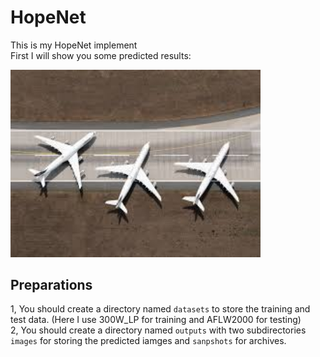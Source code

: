 # HopeNet
This is my HopeNet implement  
First I will show you some predicted results:  

<img src="https://github.com/Younai2021/DETR_demo/blob/main/images/aeroplanes.jpg" width="400"  />

## Preparations
1, You should create a directory named `datasets` to store the training and test data. (Here I use 300W_LP for training and AFLW2000 for testing)  
2, You should create a directory named `outputs` with two subdirectories `images` for storing the predicted iamges and `sanpshots` for archives.

